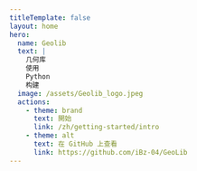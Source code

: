 ```yaml
---
titleTemplate: false
layout: home
hero:
  name: Geolib
  text: |
    几何库
    使用
    Python
    构建
  image: /assets/Geolib_logo.jpeg
  actions:
    - theme: brand
      text: 開始
      link: /zh/getting-started/intro
    - theme: alt
      text: 在 GitHub 上查看
      link: https://github.com/iBz-04/GeoLib
---
```

